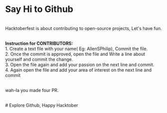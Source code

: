 # Say Hi to Github

</br>Hacktoberfest is about contributing to open-source projects, Let's have fun.

</br><b>Instruction for CONTRIBUTORS:</b>
      </br>1. Create a text file with your name( Eg: AllenSPhilip), Commit the file.
      </br>2. Once the commit is approved, open the file and Write a line about yourself and commit the change.
      </br>3. Open the file again and add your passion on the next line and commit.
      </br>4. Again open the file and add your area of interest on the next line and commit
      
  </br>wah-la you made four PR. 
  
  </br># Explore Github, Happy Hacktober
